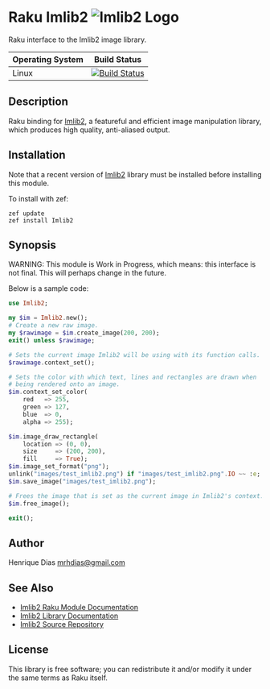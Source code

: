 Raku Imlib2 ![Imlib2 Logo](logotype/logo_32x32.png)
============
Raku interface to the Imlib2 image library.

| Operating System  |   Build Status  |
| ----------------- | --------------- |
| Linux		    | [![Build Status](https://travis-ci.org/hankache/perl6-Imlib2.svg?branch=master)](https://travis-ci.org/hankache/perl6-Imlib2)  |

Description
-----------
Raku binding for [Imlib2][2], a featureful and efficient image manipulation library, which produces high quality, anti-aliased output.  

Installation
------------
Note that a recent version of [Imlib2][3] library must be installed before installing this module.

To install with zef:

	zef update
	zef install Imlib2


Synopsis
--------
WARNING: This module is Work in Progress, which means: this interface is not final. This will perhaps change in the future.

Below is a sample code:

```Raku
use Imlib2;

my $im = Imlib2.new();
# Create a new raw image.
my $rawimage = $im.create_image(200, 200);
exit() unless $rawimage;

# Sets the current image Imlib2 will be using with its function calls.
$rawimage.context_set();

# Sets the color with which text, lines and rectangles are drawn when
# being rendered onto an image.
$im.context_set_color(
	red   => 255,
	green => 127,
	blue  => 0,
	alpha => 255);

$im.image_draw_rectangle(
	location => (0, 0),
	size     => (200, 200),
	fill     => True);
$im.image_set_format("png");
unlink("images/test_imlib2.png") if "images/test_imlib2.png".IO ~~ :e;
$im.save_image("images/test_imlib2.png");

# Frees the image that is set as the current image in Imlib2's context.
$im.free_image();

exit();
```

Author
------
Henrique Dias <mrhdias@gmail.com>

See Also
--------
* [Imlib2 Raku Module Documentation][1]  
* [Imlib2 Library Documentation][2]
* [Imlib2 Source Repository][3]

License
-------

This library is free software; you can redistribute it and/or modify it under the same terms as Raku itself.

[1]: lib/Imlib2.pod "Imlib2 Raku Module Documentation"
[2]: http://docs.enlightenment.org/api/imlib2/html/ "Imlib2 Library Documentation"
[3]: http://sourceforge.net/projects/enlightenment/files/imlib2-src/
